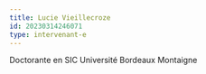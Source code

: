 ```yaml
---
title: Lucie Vieillecroze
id: 20230314246071
type: intervenant-e
---
```


Doctorante en SIC Université Bordeaux Montaigne